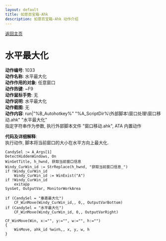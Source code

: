 ```yaml
---
layout: default
title: 如意百宝箱-Ahk
description: 如意百宝箱-Ahk 动作介绍
---
```

<link rel="stylesheet" href="../Actions/css/atom-one-light.min.css">
<script src="../Actions/js/highlight.min.js"></script>
<script>hljs.highlightAll();</script>

[返回主页](../index.md)

# [](#header-2) 水平最大化

**动作编号**: 1033  
**动作名称**: 水平最大化  
**动作作用的对象**: 任意窗口  
**动作热键**: ~F9  
**动作鼠标手势**: 无  
**动作说明**: 水平最大化  
**动作截图**: 无  
**动作内容**: run|"%B_Autohotkey%" "%A_ScriptDir%\外部脚本\窗口处理\窗口移动.ahk" "水平最大化"  
指定字符串作为参数, 执行外部脚本文件 "窗口移动.ahk", ATA 内置动作  

**代码及详细解释**:  
执行动作, 脚本将当前窗口的大小在水平方向上最大化.  

```Autohotkey
CandySel := A_Args[1]
DetectHiddenWindows, On
WinGetTitle, h_hwnd, 获取当前窗口信息
Windy_CurWin_id := StrReplace(h_hwnd, "获取当前窗口信息_")
if !Windy_CurWin_id
	Windy_CurWin_id := WinExist("A")
if !Windy_CurWin_id
	exitapp
SysGet, OutputVar, MonitorWorkArea

if (CandySel = "垂直最大化")
	CF_WinMove(Windy_CurWin_id,, 0,, OutputVarBottom)
if (CandySel = "水平最大化")
	CF_WinMove(Windy_CurWin_id, 0,, OutputVarRight)

CF_WinMove(Win, x:="", y:="", w:="", h:="")
{
	WinMove, ahk_id %win%,, x, y, w, h
}
```